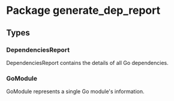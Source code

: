 # Package generate_dep_report

## Types

### DependenciesReport

DependenciesReport contains the details of all Go dependencies.


### GoModule

GoModule represents a single Go module's information.


